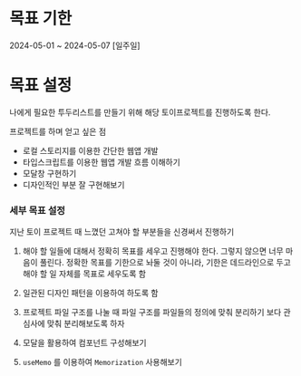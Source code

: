 # 목표 기한

2024-05-01 ~ 2024-05-07 [일주일]

# 목표 설정

나에게 필요한 투두리스트를 만들기 위해 해당 토이프로젝트를 진행하도록 한다.

프로젝트를 하며 얻고 싶은 점

- 로컬 스토리지를 이용한 간단한 웹앱 개발
- 타입스크립트를 이용한 웹앱 개발 흐름 이해하기
- 모달창 구현하기
- 디자인적인 부분 잘 구현해보기

### 세부 목표 설정

지난 토이 프로젝트 때 느꼈던 고쳐야 할 부분들을 신경써서 진행하기

1. 해야 할 일들에 대해서 정확히 목표를 세우고 진행해야 한다. 그렇지 않으면 너무 마음이 풀린다. 정확한 목표를 기한으로 놔둘 것이 아니라, 기한은 데드라인으로 두고 해야 할 일 자체를 목표로 세우도록 함

2. 일관된 디자인 패턴을 이용하여 하도록 함

3. 프로젝트 파일 구조를 나눌 때 파일 구조를 파일들의 정의에 맞춰 분리하기 보다 관심사에 맞춰 분리해보도록 하자

4. 모달을 활용하여 컴포넌트 구성해보기

5. `useMemo` 를 이용하여 `Memorization` 사용해보기
